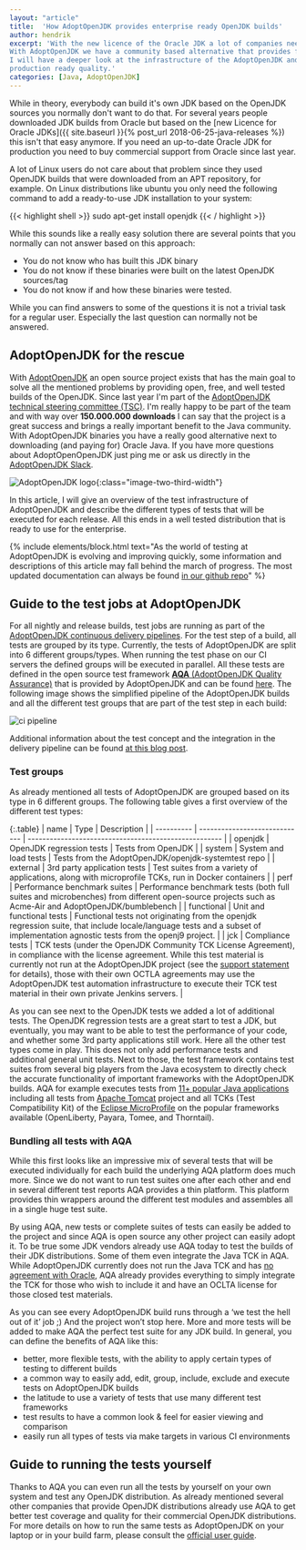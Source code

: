 ```yaml
---
layout: "article"
title:  'How AdoptOpenJDK provides enterprise ready OpenJDK builds'
author: hendrik
excerpt: 'With the new licence of the Oracle JDK a lot of companies need to switch to a new JDK vendor.
With AdoptOpenJDK we have a community based alternative that provides free LTS JDK builds. In this post
I will have a deeper look at the infrastructure of the AdoptOpenJDK and how each build is tested to offer
production ready quality.'
categories: [Java, AdoptOpenJDK]
---
```


While in theory, everybody can build it's own JDK based on the OpenJDK sources you normally don't want to do that. For several years people downloaded JDK builds from Oracle but based on the [new Licence for Oracle JDKs]({{ site.baseurl }}{% post_url 2018-06-25-java-releases %}) this isn't that easy anymore. If you need an up-to-date Oracle JDK for production you need to buy commercial support from Oracle since last year.

A lot of Linux users do not care about that problem since they used OpenJDK builds that were downloaded from an APT repository, for example. On Linux distributions like ubuntu you only need the following command to add a ready-to-use JDK installation to your system:

{{< highlight shell >}}
sudo apt-get install openjdk
{{< / highlight >}}

While this sounds like a really easy solution there are several points that you normally can not answer based on this approach:

* You do not know who has built this JDK binary
* You do not know if these binaries were built on the latest OpenJDK sources/tag
* You do not know if and how these binaries were tested.

While you can find answers to some of the questions it is not a trivial task for a regular user. Especially the last question can normally not be answered.

## AdoptOpenJDK for the rescue

With [AdoptOpenJDK](https://adoptopenjdk.net) an open source project exists that has the main goal to solve all the mentioned problems by providing open, free, and well tested builds of the OpenJDK. Since last year I'm part of the [AdoptOpenJDK technical steering committee (TSC)](https://github.com/AdoptOpenJDK/TSC#the-tsc). I'm really happy to be part of the team and with way over **150.000.000 downloads** I can say that the project is a great success and brings a really important benefit to the Java community. With AdoptOpenJDK binaries you have a really good alternative next to downloading (and paying for) Oracle Java. If you have more questions about AdoptOpenOpenJDK just ping me or ask us directly in the [AdoptOpenJDK Slack](https://adoptopenjdk.slack.com/).

![AdoptOpenJDK logo](/posts/2020-02-21-adopt-tests/adopt-logo.png){:class="image-two-third-width"}

In this article, I will give an overview of the test infrastructure of AdoptOpenJDK and describe the different types of tests that will be executed for each release. All this ends in a well tested distribution that is ready to use for the enterprise.

{% include elements/block.html text="As the world of testing at AdoptOpenJDK is evolving and improving quickly, some information and descriptions of this article may fall behind the march of progress. The most updated documentation can always be found [in our github repo](https://github.com/AdoptOpenJDK/openjdk-tests)" %}

## Guide to the test jobs at AdoptOpenJDK

For all nightly and release builds, test jobs are running as part of the [AdoptOpenJDK continuous delivery pipelines]((ci.adoptopenjdk.net)). For the test step of a build, all tests are grouped by its type. Currently, the tests of AdoptOpenJDK are split into 6 different groups/types. When running the test phase on our CI servers the defined groups will be executed in parallel. All these tests are defined in the open source test framework [**AQA** (AdoptOpenJDK Quality Assurance)](https://blog.adoptopenjdk.net/2019/07/the-first-drop-introducing-adoptopenjdk-quality-assurance-aqa-v1-0) that is provided by AdoptOpenJDK and can be found [here](https://github.com/AdoptOpenJDK/openjdk-tests). The following image shows the simplified pipeline of the AdoptOpenJDK builds and all the different test groups that are part of the test step in each build:

![ci pipeline](/posts/2020-02-21-adopt-tests/ci-pipeline.png)

Additional information about the test concept and the integration in the delivery pipeline can be found [at this blog post](https://blog.adoptopenjdk.net/2017/12/testing-java-help-count-ways).

### Test groups

As already mentioned all tests of AdoptOpenJDK are grouped based on its type in 6 different groups. The following table gives a first overview of the different test types:
 
 {:.table}
 | name       | Type                          | Description                                           |
 | ---------- | ----------------------------- | ----------------------------------------------------- |
 | openjdk    | OpenJDK regression tests      | Tests from OpenJDK                                    |
 | system     | System and load tests         | Tests from the AdoptOpenJDK/openjdk-systemtest repo   |
 | external   | 3rd party application tests   | Test suites from a variety of applications, along with microprofile TCKs, run in Docker containers |
 | perf       | Performance benchmark suites  | Performance benchmark tests (both full suites and microbenches) from different open-source projects such as Acme-Air and AdoptOpenJDK/bumblebench |
 | functional | Unit and functional tests     | Functional tests not originating from the openjdk regression suite, that include locale/language tests and a subset of implementation agnostic tests from the openj9 project. |
 | jck        | Compliance tests              | TCK tests (under the OpenJDK Community TCK License Agreement), in compliance with the license agreement.  While this test material is currently not run at the AdoptOpenJDK project (see the [support statement](https://adoptopenjdk.net/support.html#jck) for details), those with their own OCTLA agreements may use the AdoptOpenJDK test automation infrastructure to execute their TCK test material in their own private Jenkins servers. |
 
As you can see next to the OpenJDK tests we added a lot of additional tests. The OpenJDK regression tests are a great start to test a JDK, but eventually, you may want to be able to test the performance of your code, and whether some 3rd party applications still work. Here all the other test types come in play. This does not only add performance tests and additional general unit tests. Next to those, the test framework contains test suites from several big players from the Java ecosystem to directly check the accurate functionality of important frameworks with the AdoptOpenJDK builds. AQA for example executes tests from [11+ popular Java applications](https://github.com/AdoptOpenJDK/openjdk-tests/tree/master/external) including all tests from [Apache Tomcat](http://tomcat.apache.org) project and all TCKs (Test Compatibility Kit) of the [Eclipse MicroProfile](https://microprofile.io) on the popular frameworks available (OpenLiberty, Payara, Tomee, and Thorntail).

### Bundling all tests with AQA

While this first looks like an impressive mix of several tests that will be executed individually for each build the underlying AQA platform does much more. Since we do not want to run test suites one after each other and end in several different test reports AQA provides a thin platform. This platform provides thin wrappers around the different test modules and assembles all in a single huge test suite.

By using AQA, new tests or complete suites of tests can easily be added to the project and since AQA is open source any other project can easily adopt it. To be true some JDK vendors already use AQA today to test the builds of their JDK distributions. Some of them even integrate the Java TCK in AQA. While AdoptOpenJDK currently does not run the Java TCK and has [no agreement with Oracle](https://adoptopenjdk.net/quality.html#jck), AQA already provides everything to simply integrate the TCK for those who wish to include it and have an OCLTA license for those closed test materials.

As you can see every AdoptOpenJDK build runs through a ‘we test the hell out of it’ job ;) And the project won’t stop here. More and more tests will be added to make AQA the perfect test suite for any JDK build. In general, you can define the benefits of AQA like this:

* better, more flexible tests, with the ability to apply certain types of testing to different builds
* a common way to easily add, edit, group, include, exclude and execute tests on AdoptOpenJDK builds
* the latitude to use a variety of tests that use many different test frameworks
* test results to have a common look & feel for easier viewing and comparison
* easily run all types of tests via make targets in various CI environments

## Guide to running the tests yourself

Thanks to AQA you can even run all the tests by yourself on your own system and test any OpenJDK distribution. As already mentioned several other companies that provide OpenJDK distributions already use AQA to get better test coverage and quality for their commercial OpenJDK distributions. For more details on how to run the same tests as AdoptOpenJDK on your laptop or in your build farm, please consult the [official user guide](https://github.com/AdoptOpenJDK/openjdk-tests/blob/master/doc/userGuide.md).

